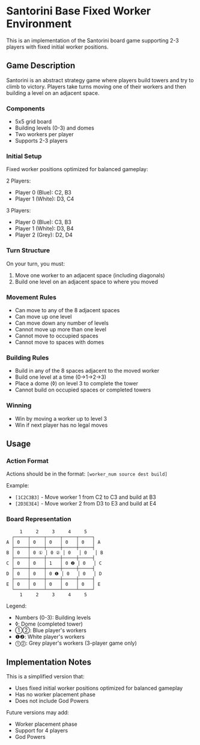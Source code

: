 # Santorini Base Fixed Worker Environment

This is an implementation of the Santorini board game supporting 2-3 players with fixed initial worker positions.

## Game Description

Santorini is an abstract strategy game where players build towers and try to climb to victory. Players take turns moving one of their workers and then building a level on an adjacent space.

### Components
- 5x5 grid board
- Building levels (0-3) and domes
- Two workers per player
- Supports 2-3 players

### Initial Setup
Fixed worker positions optimized for balanced gameplay:

2 Players:
- Player 0 (Blue): C2, B3
- Player 1 (White): D3, C4

3 Players:
- Player 0 (Blue): C3, B3
- Player 1 (White): D3, B4
- Player 2 (Grey): D2, D4

### Turn Structure
On your turn, you must:
1. Move one worker to an adjacent space (including diagonals)
2. Build one level on an adjacent space to where you moved

### Movement Rules
- Can move to any of the 8 adjacent spaces
- Can move up one level
- Can move down any number of levels
- Cannot move up more than one level
- Cannot move to occupied spaces
- Cannot move to spaces with domes

### Building Rules
- Build in any of the 8 spaces adjacent to the moved worker
- Build one level at a time (0→1→2→3)
- Place a dome (◊) on level 3 to complete the tower
- Cannot build on occupied spaces or completed towers

### Winning
- Win by moving a worker up to level 3
- Win if next player has no legal moves

## Usage

### Action Format
Actions should be in the format: `[worker_num source dest build]`

Example:
- `[1C2C3B3]` - Move worker 1 from C2 to C3 and build at B3
- `[2D3E3E4]` - Move worker 2 from D3 to E3 and build at E4

### Board Representation
```
     1     2     3     4     5
  ┌─────┬─────┬─────┬─────┬─────┐
A │ 0   │ 0   │ 0   │ 0   │ 0   │ A
  ├─────┼─────┼─────┼─────┼─────┤
B │ 0   │ 0 ① │ 0 ② │ 0   │ 0   │ B
  ├─────┼─────┼─────┼─────┼─────┤
C │ 0   │ 0   │ 1   │ 0 ❷ │ 0   │ C
  ├─────┼─────┼─────┼─────┼─────┤
D │ 0   │ 0   │ 0 ❶ │ 0   │ 0   │ D
  ├─────┼─────┼─────┼─────┼─────┤
E │ 0   │ 0   │ 0   │ 0   │ 0   │ E
  └─────┴─────┴─────┴─────┴─────┘
     1     2     3     4     5
```

Legend:
- Numbers (0-3): Building levels
- ◊: Dome (completed tower)
- ①②: Blue player's workers
- ❶❷: White player's workers
- ⓵⓶: Grey player's workers (3-player game only)

## Implementation Notes

This is a simplified version that:
- Uses fixed initial worker positions optimized for balanced gameplay
- Has no worker placement phase
- Does not include God Powers

Future versions may add:
- Worker placement phase
- Support for 4 players
- God Powers
